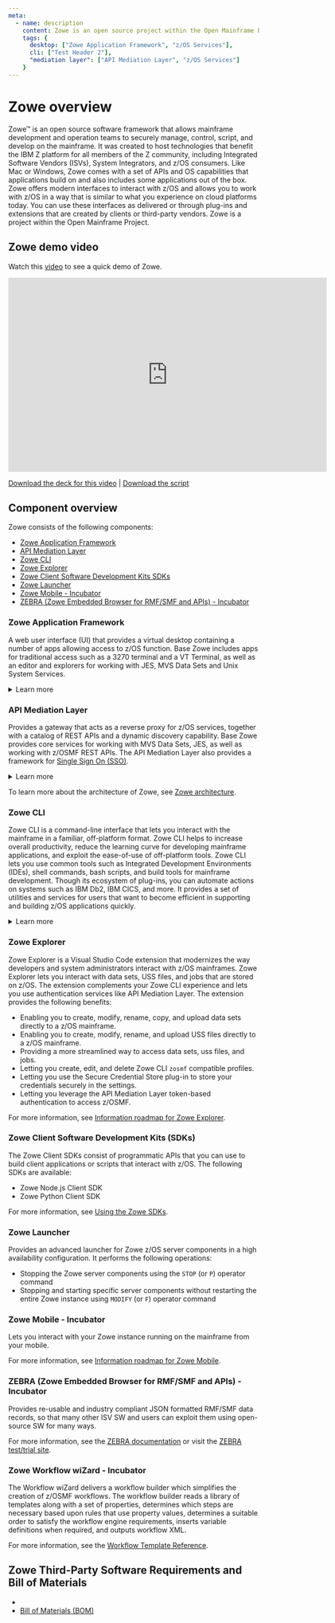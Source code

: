 ```yaml
---
meta:
  - name: description
    content: Zowe is an open source project within the Open Mainframe Project that is part of The Linux Foundation. Zowe is an extensible framework that simplifies and speeds application development, deployment, and operations on z/OS, and provides the ability for extension through CLI plug-ins, new applications to be added to the web desktop, and onboarding of REST APIs to the API Mediation Layer. It narrows the skills gap between new and legacy z/OS developers by offering the choice to work with z/OS either through a Command Line Interface, a Zowe Explorer Visual Studio extension, a web browser served from the Zowe Application Framework, or through REST APIs and web sockets served through the API Mediation Layer.
    tags: {
      desktop: ["Zowe Application Framework", "z/OS Services"],
      cli: ["Test Header 2"],
      "mediation layer": ["API Mediation Layer", "z/OS Services"]
    }
---
```


# Zowe overview

Zowe&trade; is an open source software framework that allows mainframe development and operation teams to securely manage, control, script, and develop on the mainframe. It was created to host technologies that benefit the IBM Z platform for all members of the Z community, including Integrated Software Vendors (ISVs), System Integrators, and z/OS consumers. Like Mac or Windows, Zowe comes with a set of APIs and OS capabilities that applications build on and also includes some applications out of the box. Zowe offers modern interfaces to interact with z/OS and allows you to work with z/OS in a way that is similar to what you experience on cloud platforms today. You can use these interfaces as delivered or through plug-ins and extensions that are created by clients or third-party vendors. Zowe is a project within the Open Mainframe Project.

## Zowe demo video

Watch this [video](https://www.youtube.com/embed/NX20ZMRoTtk) to see a quick demo of Zowe. 

<iframe class="embed-responsive-item" id="youtubeplayer" title="Zowe overview demo" type="text/html" width="640" height="390" src="https://www.youtube.com/embed/7XpOjREP8JU" frameborder="0" webkitallowfullscreen mozallowfullscreen allowfullscreen> </iframe>

[Download the deck for this video](/Zowe_introduction_video_deck.pptx) | [Download the script](/Zowe_introduction_video_script.txt)

## Component overview

Zowe consists of the following components:

- [Zowe Application Framework](#zowe-application-framework)
- [API Mediation Layer](#api-mediation-layer)
- [Zowe CLI](#zowe-cli)
- [Zowe Explorer](#zowe-explorer)
- [Zowe Client Software Development Kits SDKs](#zowe-client-software-development-kits-sdks)
- [Zowe Launcher](#zowe-launcher)
- [Zowe Mobile - Incubator](#zowe-mobile---incubator)
- [ZEBRA (Zowe Embedded Browser for RMF/SMF and APIs) - Incubator](#zebra-zowe-embedded-browser-for-rmfsmf-and-apis---incubator)

### Zowe Application Framework

A web user interface (UI) that provides a virtual desktop containing a number of apps allowing access to z/OS function.  Base Zowe includes apps for traditional access such as a 3270 terminal and a VT Terminal, as well as an editor and explorers for working with JES, MVS Data Sets and Unix System Services.

<details>
<summary> Learn more </summary>

The Zowe Application Framework modernizes and simplifies working on the mainframe. With the Zowe Application Framework, you can create applications to suit your specific needs. The Zowe Application Framework contains a web UI that has the following features:

- The web UI works with the underlying REST APIs for data, jobs, and subsystem, but presents the information in a full screen mode as compared to the command line interface.
- The web UI makes use of leading-edge web presentation technology and is also extensible through web UI plug-ins to capture and present a wide variety of information.
- The web UI facilitates common z/OS developer or system programmer tasks by providing an editor for common text-based files like REXX or JCL along with general purpose data set actions for both Unix System Services (USS) and Partitioned Data Sets (PDS) plus Job Entry System (JES) logs.

The Zowe Application Framework consists of the following components:

- **Zowe Desktop**

    The desktop, accessed through a browser.  The desktop contains a number of applications, including a TN3270 emulator for traditional Telnet or TLS terminal access to z/OS, a VT Termnial for SSH commands, as well as rich web GUI applications including a JES Explorer for working with jobs and spool output, a File Editor for working with USS directories and files and MVS data sets and members.   The Zowe desktop is extensible and allows vendors to provide their own applications to run within the desktop. See [Extending the Zowe Desktop](../extend/extend-desktop/mvd-extendingzlux.md).  The following screen capture of a Zowe desktop shows some of its composition as well as the TN3270 app, the JES Explorer, and the File Editor open and in use.

    ![Zowe Desktop Screen Capture](./diagrams/zowe-desktop-sample.png)

- **Zowe Application Server**

    The Zowe Application Server runs the Zowe Application Framework. It consists of the Node.js server plus the Express.js as a webservices framework, and the proxy applications that communicate with the z/OS services and components.

- **ZSS Server**

    The ZSS Server provides secure REST services to support the Zowe Application Server.  For services that need to run as APF authorized code, Zowe uses an angel process that the ZSS Server calls using cross memory communication.  During installation and configuration of Zowe, you will see the steps needed to configure and launch the cross memory server.

- **Application plug-ins**

    Several application-type plug-ins are provided. For more information, see [Using the Zowe Application Framework application plug-ins](../user-guide/mvd-using.md#zowe-desktop-application-plug-ins).

</details>

### API Mediation Layer

Provides a gateway that acts as a reverse proxy for z/OS services, together with a catalog of REST APIs and a dynamic discovery capability. Base Zowe provides core services for working with MVS Data Sets, JES, as well as working with z/OSMF REST APIs.  The API Mediation Layer also provides a framework for [Single Sign On (SSO)](../extend/extend-apiml/api-mediation-sso.html#zowe-api-mediation-layer-single-sign-on-overview).

<details>
<summary> Learn more </summary>

The API Mediation Layer provides a single point of access for mainframe service REST APIs. The layer offers enterprise, cloud-like features such as high-availability, scalability, dynamic API discovery, consistent security, a single sign-on experience, and documentation. The API Mediation Layer facilitates secure communication across loosely coupled microservices through the API Gateway. The API Mediation Layer consists of three components: the Gateway, the Discovery Service, and the Catalog. The Gateway provides secure communication across loosely coupled API services. The Discovery Service enables you to determine the location and status of service instances running inside the API ML ecosystem. The Catalog provides an easy-to-use interface to view all discovered services, their associated APIs, and Swagger documentation in a user-friendly manner.

#### Key features
* Consistent Access: API routing and standardization of API service URLs through the Gateway component provides users with a consistent way to access mainframe APIs at a predefined address.
* Dynamic Discovery: The Discovery Service automatically determines the location and status of API services.
* High-Availability: API Mediation Layer is designed with high-availability of services and scalability in mind.
* Caching Service: This feature is designed for Zowe components in a high availability configuration. It supports the High Availability of all components within Zowe, allowing components to be stateless by providing a mechanism to offload their state to a location accessible by all instances of the service, including those which just started.
* Redundancy and Scalability: API service throughput is easily increased by starting multiple API service instances without the need to change configuration.
* Presentation of Services: The API Catalog component provides easy access to discovered API services and their associated documentation in a user-friendly manner. Access to the contents of the API Catalog is controlled through a z/OS security facility.
* Encrypted Communication: API ML facilitates secure and trusted communication across both internal components and discovered API services.

#### API Mediation Layer architecture
The following diagram illustrates the single point of access through the Gateway, and the interactions between API ML components and services:

![API Mediation Layer Architecture diagram](./diagrams/apiml-architecture.png)

#### Components
The API Layer consists of the following key components:

**API Gateway**

Services that comprise the API ML service ecosystem are located behind a gateway (reverse proxy). All end users and API client applications interact through the Gateway. Each service is assigned a unique service ID that is used in the access URL. Based on the service ID, the Gateway forwards incoming API requests to the appropriate service. Multiple Gateway instances can be started to achieve high-availability. The Gateway access URL remains unchanged. The Gateway is built using Netflix Zuul and Spring Boot technologies.

**Discovery Service**

The Discovery Service is the central repository of active services in the API ML ecosystem. The Discovery Service continuously collects and aggregates service information and serves as a repository of active services. When a service is started, it sends its metadata, such as the original URL, assigned serviceId, and status information to the Discovery Service. Back-end microservices register with this service either directly or by using a Eureka client. Multiple enablers are available to help with service on-boarding of various application architectures including plain Java applications and Java applications that use the Spring Boot framework. The Discovery Service is built on Eureka and Spring Boot technology.

**Discovery Service TLS/SSL**

HTTPS protocol can be enabled during API ML configuration and is highly recommended. Beyond encrypting communication, the HTTPS configuration for the Discovery Service enables heightened security for service registration. Without HTTPS, services provide a username and password to register in the API ML ecosystem. When using HTTPS, only trusted services that provide HTTPS certificates signed by a trusted certificate authority can be registered.

**API Catalog**

The API Catalog is the catalog of published API services and their associated documentation. The Catalog provides both the REST APIs and a web user interface (UI) to access them. The web UI follows the industry standard Swagger UI component to visualize API documentation in OpenAPI JSON format for each service. A service can be implemented by one or more service instances, which provide exactly the same service for high-availability or scalability.

**Catalog Security**

Access to the API Catalog can be protected with an Enterprise z/OS Security Manager such as IBM RACF, CA ACF2, or CA Top Secret. Only users who provide proper mainframe credentials can access the Catalog. Client authentication is implemented through the z/OSMF API.

**Caching Service**

It provides an API in high-availability mode which offers the possibility to store, retrieve and delete data associated with keys. The service will be used only by internal Zowe applications and will not be exposed to the internet.

#### Onboarding APIs
Essential to the API Mediation Layer ecosystem is the API services that expose their useful APIs. Use the following topics to discover more about adding new APIs to the API Mediation Layer and using the API Catalog:

* [Onboarding Overview](../extend/extend-apiml/onboard-overview.md)

* [Onboard an existing Spring Boot REST API service using Zowe API Mediation Layer](../extend/extend-apiml/onboard-spring-boot-enabler.md)
* [Onboard an existing Node.js REST API service using Zowe API Mediation Layer](../extend/extend-apiml/onboard-nodejs-enabler.md)
* [Using API Catalog](../user-guide/api-mediation-api-catalog.md)

</details>

To learn more about the architecture of Zowe, see [Zowe architecture](zowe-architecture.md).

### Zowe CLI
Zowe CLI is a command-line interface that lets you interact with the mainframe in a familiar, off-platform format. Zowe CLI helps to increase overall productivity, reduce the learning curve for developing mainframe applications, and exploit the ease-of-use of off-platform tools. Zowe CLI lets you use common tools such as Integrated Development Environments (IDEs), shell commands, bash scripts, and build tools for mainframe development. Though its ecosystem of plug-ins, you can automate actions on systems such as IBM Db2, IBM CICS, and more. It  provides a set of utilities and services for users that want to become efficient in supporting and building z/OS applications quickly.

<details>
<summary> Learn more </summary>

Zowe CLI provides the following benefits:

  - Enables and encourages developers with limited z/OS expertise to build, modify, and debug z/OS applications.
  - Fosters the development of new and innovative tools from a computer that can interact with z/OS. Some Zowe extensions are powered by Zowe CLI, for example the [Visual Studio Code Extension for Zowe](../user-guide/ze-install.md).
  - Ensure that business critical applications running on z/OS can be maintained and supported by existing and generally available software development resources.
  - Provides a more streamlined way to build software that integrates with z/OS.

**Note:** For information about software requirements, installing, and upgrading Zowe CLI, see
[Installing Zowe](../user-guide/installandconfig.md).

#### Zowe CLI capabilities

With Zowe CLI, you can interact with z/OS remotely in the following ways:

  - **Interact with mainframe files:**
    Create, edit, download, and
    upload mainframe files (data sets) directly from Zowe CLI.
  - **Submit jobs:**
    Submit JCL from data sets or local storage, monitor the status, and view and download the output automatically.
  - **Issue TSO and z/OS console commands:**
    Issue TSO and console commands to the mainframe directly from Zowe CLI.
  - **Integrate z/OS actions into scripts:**
    Build local scripts that accomplish both mainframe and local tasks.
  - **Produce responses as JSON documents:**
    Return data in JSON format on request for consumption in other programming languages.

For detailed information about the available functionality in Zowe CLI, see [Zowe CLI Command Groups](../user-guide/cli-usingcli.html#understanding-core-command-groups).

For information about extending the functionality of Zowe CLI by installing plug-ins, see [Extending Zowe CLI](../user-guide/cli-extending.md).

**More Information:**

  - [System requirements for Zowe CLI](../user-guide/systemrequirements-cli.md)
  - [Installing Zowe CLI](../user-guide/cli-installcli.md)

</details>

### Zowe Explorer

Zowe Explorer is a Visual Studio Code extension that modernizes the way developers and system administrators interact with z/OS mainframes. Zowe Explorer lets you interact with data sets, USS files, and jobs that are stored on z/OS. The extension complements your Zowe CLI experience and lets you use authentication services like API Mediation Layer. The extension provides the following benefits:

- Enabling you to create, modify, rename, copy, and upload data sets directly to a z/OS mainframe.
- Enabling you to create, modify, rename, and upload USS files directly to a z/OS mainframe.
- Providing a more streamlined way to access data sets, uss files, and jobs.
- Letting you create, edit, and delete Zowe CLI `zosmf` compatible profiles.
- Letting you use the Secure Credential Store plug-in to store your credentials securely in the settings.
- Letting you leverage the API Mediation Layer token-based authentication to access z/OSMF.

For more information, see [Information roadmap for Zowe Explorer](user-roadmap-zowe-explorer.md).

### Zowe Client Software Development Kits (SDKs)

The Zowe Client SDKs consist of programmatic APIs that you can use to build client applications or scripts that interact with z/OS. The following SDKs are available:
 - Zowe Node.js Client SDK
 - Zowe Python Client SDK

For more information, see [Using the Zowe SDKs](../user-guide/sdks-using.md).

### Zowe Launcher

Provides an advanced launcher for Zowe z/OS server components in a high availability configuration. It performs the following operations:
 - Stopping the Zowe server components using the `STOP` (or `P`) operator command
 - Stopping and starting specific server components without restarting the entire Zowe instance using `MODIFY` (or `F`) operator command

### Zowe Mobile - Incubator

Lets you interact with your Zowe instance running on the mainframe from your mobile. 

For more information, see [Information roadmap for Zowe Mobile](user-roadmap-zowe-mobile.md).

### ZEBRA (Zowe Embedded Browser for RMF/SMF and APIs) - Incubator 

Provides re-usable and industry compliant JSON formatted RMF/SMF data records, so that many other ISV SW and users can exploit them using open-source SW for many ways.

For more information, see the [ZEBRA documentation](https://github.com/zowe/zebra/tree/main/Documentation) or visit the [ZEBRA test/trial site](https://zebra.talktothemainframe.com/).

### Zowe Workflow wiZard - Incubator

The Workflow wiZard delivers a workflow builder which simplifies the creation of z/OSMF workflows. The workflow builder reads a library of templates along with a set of properties, determines which steps are necessary based upon rules that use property values, determines a suitable order to satisfy the workflow engine requirements, inserts variable definitions when required, and outputs workflow XML.

For more information, see the [Workflow Template Reference](https://github.com/zowe/workflow-wizard/raw/main/doc/Workflow%20Templates%20Reference.docx).

## Zowe Third-Party Software Requirements and Bill of Materials

<!-- 

<tpsr /> is a React component which will create a dynamic link to latest versioned tpsr file
tpsrLatestLink = "https://github.com/zowe/docs-site/tree/master/src/tpsr/tpsr-" + latestVersion + ".md";
This returns <a href={tpsrLatestLink}>Third-Party Software Requirements (TPSR)</a>

-->

- <tpsr />
- [Bill of Materials (BOM)](../appendix/bill-of-materials.md)
